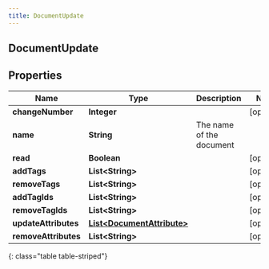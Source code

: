 ```yaml
---
title: DocumentUpdate
---
```


## DocumentUpdate

## Properties

| Name                 | Type                                                                           | Description              | Notes      |
| -------------------- | ------------------------------------------------------------------------------ | ------------------------ | ---------- |
| **changeNumber**     | <!----><!---->**Integer**<!---->                                               |                          | [optional] |
| **name**             | <!----><!---->**String**<!---->                                                | The name of the document |            |
| **read**             | <!----><!---->**Boolean**<!---->                                               |                          | [optional] |
| **addTags**          | <!----><!---->**List&lt;String&gt;**<!---->                                    |                          | [optional] |
| **removeTags**       | <!----><!---->**List&lt;String&gt;**<!---->                                    |                          | [optional] |
| **addTagIds**        | <!----><!---->**List&lt;String&gt;**<!---->                                    |                          | [optional] |
| **removeTagIds**     | <!----><!---->**List&lt;String&gt;**<!---->                                    |                          | [optional] |
| **updateAttributes** | <!----><!---->[**List&lt;DocumentAttribute&gt;**](DocumentAttribute.md)<!----> |                          | [optional] |
| **removeAttributes** | <!----><!---->**List&lt;String&gt;**<!---->                                    |                          | [optional] |

{: class="table table-striped"}
